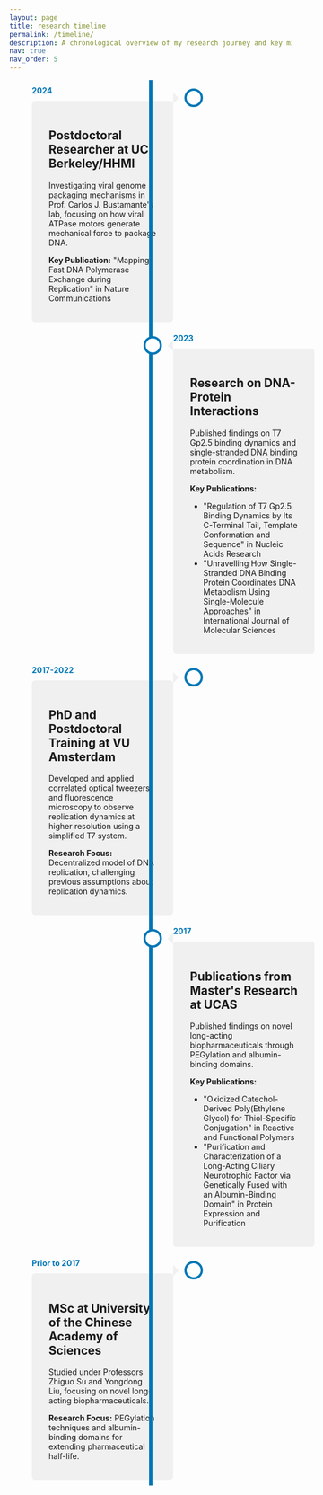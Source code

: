 ```yaml
---
layout: page
title: research timeline
permalink: /timeline/
description: A chronological overview of my research journey and key milestones.
nav: true
nav_order: 5
---
```


<div class="timeline">
  <div class="container left">
    <div class="date">2024</div>
    <i class="icon fa fa-microscope"></i>
    <div class="content">
      <h2>Postdoctoral Researcher at UC Berkeley/HHMI</h2>
      <p>Investigating viral genome packaging mechanisms in Prof. Carlos J. Bustamante's lab, focusing on how viral ATPase motors generate mechanical force to package DNA.</p>
      <p><strong>Key Publication:</strong> "Mapping Fast DNA Polymerase Exchange during Replication" in Nature Communications</p>
    </div>
  </div>
  <div class="container right">
    <div class="date">2023</div>
    <i class="icon fa fa-dna"></i>
    <div class="content">
      <h2>Research on DNA-Protein Interactions</h2>
      <p>Published findings on T7 Gp2.5 binding dynamics and single-stranded DNA binding protein coordination in DNA metabolism.</p>
      <p><strong>Key Publications:</strong></p>
      <ul>
        <li>"Regulation of T7 Gp2.5 Binding Dynamics by Its C-Terminal Tail, Template Conformation and Sequence" in Nucleic Acids Research</li>
        <li>"Unravelling How Single-Stranded DNA Binding Protein Coordinates DNA Metabolism Using Single-Molecule Approaches" in International Journal of Molecular Sciences</li>
      </ul>
    </div>
  </div>
  <div class="container left">
    <div class="date">2017-2022</div>
    <i class="icon fa fa-graduation-cap"></i>
    <div class="content">
      <h2>PhD and Postdoctoral Training at VU Amsterdam</h2>
      <p>Developed and applied correlated optical tweezers and fluorescence microscopy to observe replication dynamics at higher resolution using a simplified T7 system.</p>
      <p><strong>Research Focus:</strong> Decentralized model of DNA replication, challenging previous assumptions about replication dynamics.</p>
    </div>
  </div>
  <div class="container right">
    <div class="date">2017</div>
    <i class="icon fa fa-flask"></i>
    <div class="content">
      <h2>Publications from Master's Research at UCAS</h2>
      <p>Published findings on novel long-acting biopharmaceuticals through PEGylation and albumin-binding domains.</p>
      <p><strong>Key Publications:</strong></p>
      <ul>
        <li>"Oxidized Catechol-Derived Poly(Ethylene Glycol) for Thiol-Specific Conjugation" in Reactive and Functional Polymers</li>
        <li>"Purification and Characterization of a Long-Acting Ciliary Neurotrophic Factor via Genetically Fused with an Albumin-Binding Domain" in Protein Expression and Purification</li>
      </ul>
    </div>
  </div>
  <div class="container left">
    <div class="date">Prior to 2017</div>
    <i class="icon fa fa-university"></i>
    <div class="content">
      <h2>MSc at University of the Chinese Academy of Sciences</h2>
      <p>Studied under Professors Zhiguo Su and Yongdong Liu, focusing on novel long-acting biopharmaceuticals.</p>
      <p><strong>Research Focus:</strong> PEGylation techniques and albumin-binding domains for extending pharmaceutical half-life.</p>
    </div>
  </div>
</div>

<style>
/* Timeline container */
.timeline {
  position: relative;
  max-width: 1200px;
  margin: 0 auto;
}

/* Timeline central line */
.timeline::after {
  content: '';
  position: absolute;
  width: 6px;
  background-color: #0077b6;
  top: 0;
  bottom: 0;
  left: 50%;
  margin-left: -3px;
}

/* Container for content */
.container {
  padding: 10px 40px;
  position: relative;
  background-color: inherit;
  width: 50%;
}

/* The circles on the timeline */
.container::after {
  content: '';
  position: absolute;
  width: 25px;
  height: 25px;
  right: -13px;
  background-color: white;
  border: 4px solid #0077b6;
  top: 15px;
  border-radius: 50%;
  z-index: 1;
}

/* Place the container to the left */
.left {
  left: 0;
}

/* Place the container to the right */
.right {
  left: 50%;
}

/* Add arrows to the left container */
.left::before {
  content: " ";
  height: 0;
  position: absolute;
  top: 22px;
  width: 0;
  z-index: 1;
  right: 30px;
  border: medium solid #f0f0f0;
  border-width: 10px 0 10px 10px;
  border-color: transparent transparent transparent #f0f0f0;
}

/* Add arrows to the right container */
.right::before {
  content: " ";
  height: 0;
  position: absolute;
  top: 22px;
  width: 0;
  z-index: 1;
  left: 30px;
  border: medium solid #f0f0f0;
  border-width: 10px 10px 10px 0;
  border-color: transparent #f0f0f0 transparent transparent;
}

/* Fix the circle for containers on the right side */
.right::after {
  left: -13px;
}

/* The actual content */
.content {
  padding: 20px 30px;
  background-color: #f0f0f0;
  position: relative;
  border-radius: 6px;
}

/* Date display */
.date {
  font-weight: bold;
  color: #0077b6;
  margin-bottom: 10px;
}

/* Media queries for responsiveness */
@media screen and (max-width: 600px) {
  /* Place the timelime to the left */
  .timeline::after {
    left: 31px;
  }
  
  /* Full-width containers */
  .container {
    width: 100%;
    padding-left: 70px;
    padding-right: 25px;
  }
  
  /* Make sure all circles are at the same spot */
  .left::after, .right::after {
    left: 18px;
  }
  
  /* Make all right containers behave like the left ones */
  .right {
    left: 0%;
  }
  
  /* Adjust arrows for mobile */
  .left::before, .right::before {
    left: 60px;
    border: medium solid #f0f0f0;
    border-width: 10px 10px 10px 0;
    border-color: transparent #f0f0f0 transparent transparent;
  }
}
</style>
